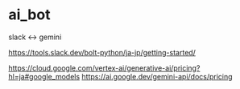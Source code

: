 # ai_bot
slack &lt;-> gemini

https://tools.slack.dev/bolt-python/ja-jp/getting-started/


https://cloud.google.com/vertex-ai/generative-ai/pricing?hl=ja#google_models
https://ai.google.dev/gemini-api/docs/pricing
